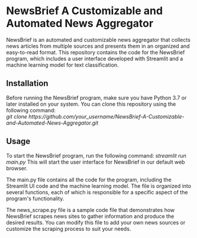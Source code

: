 <H1> NewsBrief A Customizable and Automated News Aggregator </H1>
<p>
NewsBrief is an automated and customizable news aggregator that collects news articles from multiple sources and presents them in an organized and easy-to-read format. This repository contains the code for the NewsBrief program, which includes a user interface developed with Streamlit and a machine learning model for text classification.
</p>

<h2> Installation </h2>
Before running the NewsBrief program, make sure you have Python 3.7 or later installed on your system. You can clone this repository using the following command:
<br>
<i>git clone https://github.com/your_username/NewsBrief-A-Customizable-and-Automated-News-Aggregator.git</i>

<h2> Usage </h2>
To start the NewsBrief program, run the following command:
<i> streamlit run main.py </i>
This will start the user interface for NewsBrief in our default web browser.

The main.py file contains all the code for the program, including the Streamlit UI code and the machine learning model. The file is organized into several functions, each of which is responsible for a specific aspect of the program's functionality.

The news_scrape.py file is a sample code file that demonstrates how NewsBrief scrapes news sites to gather information and produce the desired results. You can modify this file to add your own news sources or customize the scraping process to suit your needs.




